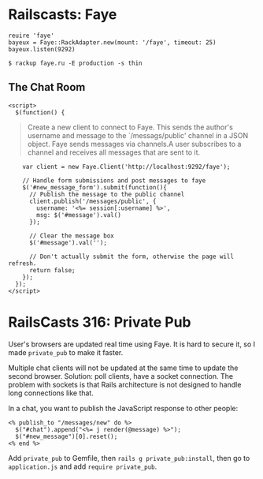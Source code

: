# Railscasts: Faye

    reuire 'faye'
    bayeux = Faye::RackAdapter.new(mount: '/faye', timeout: 25)
    bayeux.listen(9292)

    $ rackup faye.ru -E production -s thin

## The Chat Room

    <script>
      $(function() {

> Create a new client to connect to Faye. This sends the author's username and message to the `/messags/public' channel in a JSON object. Faye sends messages via channels.A user subscribes to a channel and receives all messages that are sent to it.

        var client = new Faye.Client('http://localhost:9292/faye');

        // Handle form submissions and post messages to faye
        $('#new_message_form').submit(function(){
          // Publish the message to the public channel
          client.publish('/messages/public', {
            username: '<%= session[:username] %>',
            msg: $('#message').val()
          });

          // Clear the message box
          $('#message').val('');

          // Don't actually submit the form, otherwise the page will refresh.
          return false;
        });
      });
    </script>


# RailsCasts 316: Private Pub

User's browsers are updated real time using Faye. It is hard to secure it, so I made `private_pub` to make it faster.

Multiple chat clients will not be updated at the same time to update the second browser. Solution: poll clients, have a socket connection. The problem with sockets is that Rails architecture is not designed to handle long connections like that.

In a chat, you want to publish the JavaScript response to other people:

    <% publish_to "/messages/new" do %>
      $("#chat").append("<%= j render(@message) %>");
      $("#new_message")[0].reset();
    <% end %>

Add `private_pub` to Gemfile, then `rails g private_pub:install`, then go to `application.js` and add `require private_pub`.


